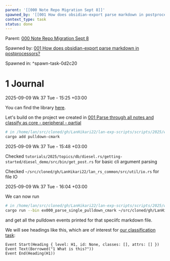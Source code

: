 ```yaml
---
parent: '[[000 Note Repo Migration Sept 8]]'
spawned_by: '[[001 How does obsidian-export parse markdown in postprocessors?]]'
context_type: task
status: done
---
```


Parent: [000 Note Repo Migration Sept 8](../000%20Note%20Repo%20Migration%20Sept%208.md)

Spawned by: [001 How does obsidian-export parse markdown in postprocessors?](../investigations/001%20How%20does%20obsidian-export%20parse%20markdown%20in%20postprocessors%3F.md)

Spawned in: [<a name="spawn-task-0d2c20" />^spawn-task-0d2c20](../investigations/001%20How%20does%20obsidian-export%20parse%20markdown%20in%20postprocessors%3F.md#spawn-task-0d2c20)

# 1 Journal

2025-09-09 Wk 37 Tue - 15:25 +03:00

You can find the library [here](https://github.com/pulldown-cmark/pulldown-cmark/).

Let's build on the project we created in [001 Parse through all notes and classify as core - peripheral - partial](001%20Parse%20through%20all%20notes%20and%20classify%20as%20core%20-%20peripheral%20-%20partial.md)

````sh
# in /home/lan/src/cloned/gh/LanHikari22/lan-exp-scripts/scripts/2025/weekly/Wk37-000-obsidian-vault-migration-rs/migration_rs
cargo add pulldown-cmark
````

2025-09-09 Wk 37 Tue - 15:48 +03:00

Checked `tutorials/2025/topics/db/diesel.rs/getting-started/diesel_demo/src/bin/get_post.rs` for basic cli argument parsing

Checked `~/src/cloned/gh/LanHikari22/lan_rs_common/src/util/io.rs` for file IO

2025-09-09 Wk 37 Tue - 16:04 +03:00

We can now run

````sh
# in /home/lan/src/cloned/gh/LanHikari22/lan-exp-scripts/scripts/2025/weekly/Wk37-000-obsidian-vault-migration-rs/migration_rs
cargo run --bin ex000_parse_single_pulldown_cmark ~/src/cloned/gh/LanHikari22/lan-setup-notes/README.md
````

and get all the pulldown events printed for that speciifc markdown file.

We will see headings like this, which are of interest for [our classification task](001%20Parse%20through%20all%20notes%20and%20classify%20as%20core%20-%20peripheral%20-%20partial.md):

````
Event Start(Heading { level: H1, id: None, classes: [], attrs: [] })
Event Text(Borrowed("1 What is this?"))
Event End(Heading(H1))
````
